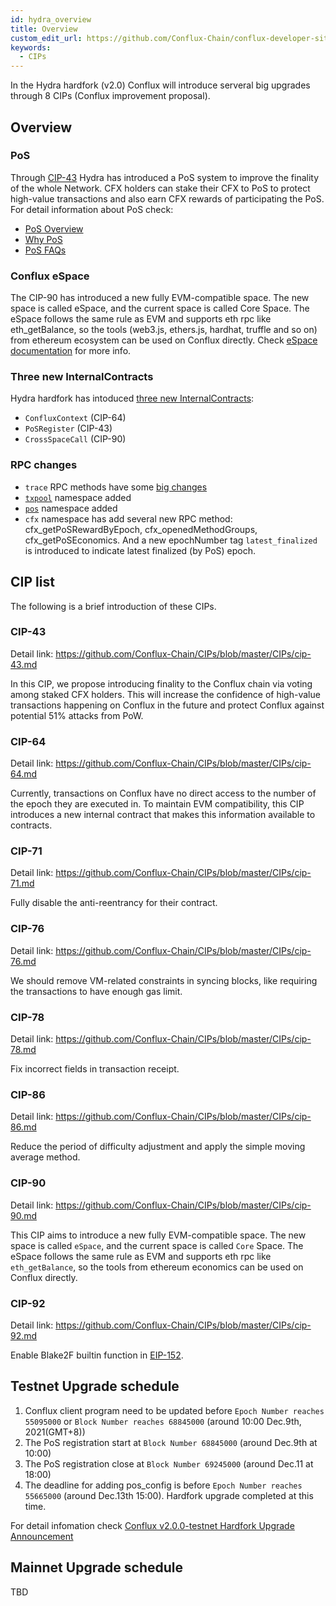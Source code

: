 ```yaml
---
id: hydra_overview
title: Overview
custom_edit_url: https://github.com/Conflux-Chain/conflux-developer-site/edit/master/docs/v2-hardfork/upgrade-list.md
keywords:
  - CIPs
---
```


In the Hydra hardfork (v2.0) Conflux will introduce serveral big upgrades through 8 CIPs (Conflux improvement proposal).

## Overview

### PoS

Through [CIP-43](https://github.com/Conflux-Chain/CIPs/blob/master/CIPs/cip-43.md) Hydra has introduced a PoS system to improve the finality of the whole Network. CFX holders can stake their CFX to PoS to protect high-value transactions and also earn CFX rewards of participating the PoS. For detail information about PoS check:

* [PoS Overview](./PoS-overview.md)
* [Why PoS](./why-PoS.md)
* [PoS FAQs](./PoS-faq.md)

### Conflux eSpace

The CIP-90 has introduced a new fully EVM-compatible space. The new space is called eSpace, and the current space is called Core Space. The eSpace follows the same rule as EVM and supports eth rpc like eth_getBalance, so the tools (web3.js, ethers.js, hardhat, truffle and so on) from ethereum ecosystem can be used on Conflux directly. Check [eSpace documentation](/conflux-doc/docs/EVM-Space/intro_of_evm_space) for more info.

### Three new InternalContracts

Hydra hardfork has intoduced [three new InternalContracts](./internal-contract.md):

* `ConfluxContext` (CIP-64)
* `PoSRegister` (CIP-43)
* `CrossSpaceCall` (CIP-90)

### RPC changes

* `trace` RPC methods have some [big changes](/conflux-doc/docs/RPCs/trace_rpc#v20-trace-breaking-change)
* [`txpool`](/conflux-doc/docs/RPCs/txpool_rpc) namespace added
* [`pos`](/conflux-doc/docs/RPCs/pos_rpc) namespace added
* `cfx` namespace has add several new RPC method: cfx_getPoSRewardByEpoch, cfx_openedMethodGroups, cfx_getPoSEconomics. And a new epochNumber tag `latest_finalized` is introduced to indicate latest finalized (by PoS) epoch.

## CIP list

The following is a brief introduction of these CIPs.

### CIP-43

Detail link: https://github.com/Conflux-Chain/CIPs/blob/master/CIPs/cip-43.md

In this CIP, we propose introducing finality to the Conflux chain via voting among staked CFX holders. This will increase the confidence of high-value transactions happening on Conflux in the future and protect Conflux against potential 51% attacks from PoW.

### CIP-64

Detail link: https://github.com/Conflux-Chain/CIPs/blob/master/CIPs/cip-64.md

Currently, transactions on Conflux have no direct access to the number of the epoch they are executed in. To maintain EVM compatibility, this CIP introduces a new internal contract that makes this information available to contracts.

### CIP-71

Detail link: https://github.com/Conflux-Chain/CIPs/blob/master/CIPs/cip-71.md

Fully disable the anti-reentrancy for their contract.

### CIP-76

Detail link: https://github.com/Conflux-Chain/CIPs/blob/master/CIPs/cip-76.md

We should remove VM-related constraints in syncing blocks, like requiring the transactions to have enough gas limit.

### CIP-78

Detail link: https://github.com/Conflux-Chain/CIPs/blob/master/CIPs/cip-78.md

Fix incorrect fields in transaction receipt.

### CIP-86

Detail link: https://github.com/Conflux-Chain/CIPs/blob/master/CIPs/cip-86.md

Reduce the period of difficulty adjustment and apply the simple moving average method.

### CIP-90

Detail link: https://github.com/Conflux-Chain/CIPs/blob/master/CIPs/cip-90.md

This CIP aims to introduce a new fully EVM-compatible space. The new space is called `eSpace`, and the current space is called `Core` Space. The eSpace follows the same rule as EVM and supports eth rpc like `eth_getBalance`, so the tools from ethereum economics can be used on Conflux directly.

### CIP-92

Detail link: https://github.com/Conflux-Chain/CIPs/blob/master/CIPs/cip-92.md

Enable Blake2F builtin function in [EIP-152](https://github.com/ethereum/EIPs/blob/master/EIPS/eip-152.md).

## Testnet Upgrade schedule

1. Conflux client program need to be updated before `Epoch Number reaches 55095000` or `Block Number reaches 68845000` (around 10:00 Dec.9th, 2021(GMT+8))
2. The PoS registration start at `Block Number 68845000` (around Dec.9th at 10:00)
3. The PoS registration close at `Block Number 69245000` (around Dec.11 at 18:00)
4. The deadline for adding pos_config is before `Epoch Number reaches 55665000` (around Dec.13th 15:00). Hardfork upgrade completed at this time.

For detail infomation check [Conflux v2.0.0-testnet Hardfork Upgrade Announcement](https://forum.conflux.fun/t/conflux-v2-0-0-testnet-hardfork-upgrade-announcement/12556)

## Mainnet Upgrade schedule

TBD
